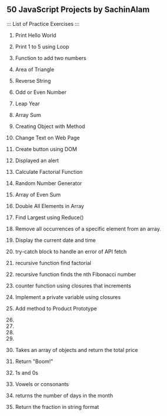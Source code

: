 
## 50 JavaScript Projects by SachinAlam

::: List of Practice Exercises :::

1. Print Hello World
2. Print 1 to 5 using Loop
3. Function to add two numbers
4. Area of Triangle
5. Reverse String
6. Odd or Even Number
7. Leap Year
8. Array Sum
9. Creating Object with Method
10. Change Text on Web Page
11. Create button using DOM
12. Displayed an alert
13. Calculate Factorial Function
14. Random Number Generator
15. Array of Even Sum
16. Double All Elements in Array
17. Find Largest using Reduce()
18. Remove all occurrences of a specific
element from an array.
19. Display the current date and time
20. try-catch block to handle an error of API fetch
21. recursive function find factorial 
22. recursive function finds the nth Fibonacci number
23. counter function using closures that increments
24. Implement a private variable using closures 
25. Add method to Product Prototype
26.
27.
28.

44. 
45. Takes an array of objects and return the total price
46. Return "Boom!"
47. 1s and 0s
48. Vowels or consonants
49. returns the number of days in the month
50. Return the fraction in string format